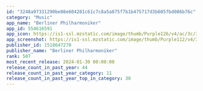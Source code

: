 ```yaml
---
id: "3248a97331290be08e604281c61c7c8a5a875f7b1b475717d3b605fbd086b76c"
category: "Music"
app_name: "Berliner Philharmoniker"
app_id: 554616591
app_icon: https://is1-ssl.mzstatic.com/image/thumb/Purple126/v4/ac/3c/3a/ac3c3aa9-c0bb-9ec1-a4d0-cb1716bbec0c/AppIcon-0-0-1x_U007epad-0-0-0-85-220.png/1024x1024bb.png
app_screenshot: https://is1-ssl.mzstatic.com/image/thumb/Purple112/v4/33/7f/14/337f1413-e3f1-3297-67d6-c20fd5e6239f/09ccf41f-2bae-4fec-9d97-ac23552bae14_iOS_6-5_1284x2778_01_EN.PNG/1284x2778bb.png
publisher_id: 1518647270
publisher_name: "Berliner Philharmoniker"
rank: 507
most_recent_release: 2024-01-30 00:00:00
release_count_in_past_year: 44
release_count_in_past_year_category: 11
release_count_in_past_year_top_in_category: 30
---
```

